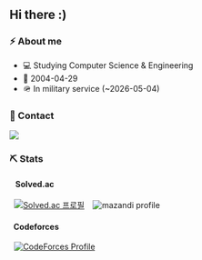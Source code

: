 ## Hi there :)
### ⚡ About me
- 💻 Studying Computer Science & Engineering
- 🎂 2004-04-29
- 🪖 In military service (~2026-05-04)
### 📩 Contact
<a target="_blank" rel="noopener noreferrer" href="https://www.discord.com/users/215015181271433217"><img src="https://img.shields.io/badge/Discord-5865F2?style=for-the-badge&logo=Discord&logoColor=white"></a>

### ⛏️ Stats
#### &ensp; Solved.ac
&nbsp; [![Solved.ac 프로필](http://mazassumnida.wtf/api/v2/generate_badge?boj=asp1939)](https://solved.ac/asp1939) &ensp; ![mazandi profile](http://mazandi.herokuapp.com/api?handle=asp1939&theme=warm)

#### &ensp;Codeforces
&nbsp; [![CodeForces Profile](https://cf.leed.at?id=asp345)](https://codeforces.com/profile/asp345)
